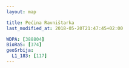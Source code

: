 ```yaml
---
layout: map

title: Pećina Ravništarka
last_modified_at: 2018-05-20T21:47:45+02:00

WDPA: [388804]
BioRaS: [374]
geoSrbija:
  L1_183: [117]
---
```

